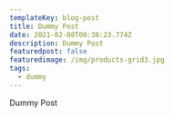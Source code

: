 ```yaml
---
templateKey: blog-post
title: Dummy Post
date: 2021-02-08T00:38:23.774Z
description: Dummy Post
featuredpost: false
featuredimage: /img/products-grid3.jpg
tags:
  - dummy
---
```

Dummy Post